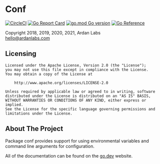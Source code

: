 # Conf

[![CircleCI](https://circleci.com/gh/ardanlabs/conf.svg?style=svg)](https://circleci.com/gh/ardanlabs/conf)
[![Go Report Card](https://goreportcard.com/badge/github.com/ardanlabs/conf/v3)](https://goreportcard.com/report/github.com/ardanlabs/conf/v3)
[![go.mod Go version](https://img.shields.io/github/go-mod/go-version/ardanlabs/conf)](https://github.com/ardanlabs/conf)
[![Go Reference](https://pkg.go.dev/badge/github.com/ardanlabs/conf/v3.svg)](https://pkg.go.dev/github.com/ardanlabs/conf/v3)

Copyright 2018, 2019, 2020, 2021, Ardan Labs  
hello@ardanlabs.com

## Licensing

```
Licensed under the Apache License, Version 2.0 (the "License");
you may not use this file except in compliance with the License.
You may obtain a copy of the License at

    http://www.apache.org/licenses/LICENSE-2.0

Unless required by applicable law or agreed to in writing, software
distributed under the License is distributed on an "AS IS" BASIS,
WITHOUT WARRANTIES OR CONDITIONS OF ANY KIND, either express or implied.
See the License for the specific language governing permissions and
limitations under the License.
```

## About The Project

Package conf provides support for using environmental variables and command
line arguments for configuration.

All of the documentation can be found on the [go.dev](https://pkg.go.dev/github.com/ardanlabs/conf/v3?tab=doc) website.